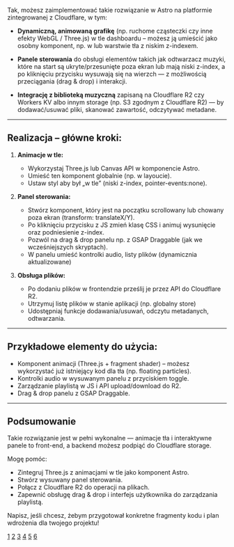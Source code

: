 Tak, możesz zaimplementować takie rozwiązanie w Astro na platformie zintegrowanej z Cloudflare, w tym:

- **Dynamiczną, animowaną grafikę** (np. ruchome cząsteczki czy inne efekty WebGL / Three.js) w tle dashboardu – możesz ją umieścić jako osobny komponent, np. w <body> lub warstwie tła z niskim z-indexem.
  
- **Panele sterowania** do obsługi elementów takich jak odtwarzacz muzyki, które na start są ukryte/przesunięte poza ekran lub mają niski z-index, a po kliknięciu przycisku wysuwają się na wierzch — z możliwością przeciągania (drag & drop) i interakcji.

- **Integrację z biblioteką muzyczną** zapisaną na Cloudflare R2 czy Workers KV albo innym storage (np. S3 zgodnym z Cloudflare R2) — by dodawać/usuwać pliki, skanować zawartość, odczytywać metadane.

***

## Realizacja – główne kroki:

1. **Animacje w tle:**
   - Wykorzystaj Three.js lub Canvas API w komponencie Astro.
   - Umieść ten komponent globalnie (np. w layoucie).
   - Ustaw styl aby był „w tle” (niski z-index, pointer-events:none).

2. **Panel sterowania:**
   - Stwórz komponent, który jest na początku scrollowany lub chowany poza ekran (transform: translateX/Y).
   - Po kliknięciu przycisku z JS zmień klasę CSS i animuj wysunięcie oraz podniesienie z-index.
   - Pozwól na drag & drop panelu np. z GSAP Draggable (jak we wcześniejszych skryptach).
   - W panelu umieść kontrolki audio, listy plików (dynamicznia aktualizowane)

3. **Obsługa plików:**
   - Po dodaniu plików w frontendzie prześlij je przez API do Cloudflare R2.
   - Utrzymuj listę plików w stanie aplikacji (np. globalny store)
   - Udostępniaj funkcje dodawania/usuwań, odczytu metadanych, odtwarzania.

***

## Przykładowe elementy do użycia:

- Komponent animacji (Three.js + fragment shader) – możesz wykorzystać już istniejący kod dla tła (np. floating particles).
- Kontrolki audio w wysuwanym panelu z przyciskiem toggle.
- Zarządzanie playlistą w JS i API upload/download do R2.
- Drag & drop panelu z GSAP Draggable.

***

## Podsumowanie

Takie rozwiązanie jest w pełni wykonalne — animacje tła i interaktywne panele to front-end, a backend możesz podpiąć do Cloudflare storage.

Mogę pomóc:
- Zintegruj Three.js z animacjami w tle jako komponent Astro.
- Stwórz wysuwany panel sterowania.
- Połącz z Cloudflare R2 do operacji na plikach.
- Zapewnić obsługę drag & drop i interfejs użytkownika do zarządzania playlistą.

Napisz, jeśli chcesz, żebym przygotował konkretne fragmenty kodu i plan wdrożenia dla twojego projektu!

[1](https://ppl-ai-file-upload.s3.amazonaws.com/web/direct-files/attachments/92027992/1f1bbc02-7a7a-4477-b3e3-e6c45bc423d9/index.html)
[2](https://ppl-ai-file-upload.s3.amazonaws.com/web/direct-files/attachments/92027992/99ec2ba4-ba8e-40ec-a469-21629bf92fe7/script.js)
[3](https://ppl-ai-file-upload.s3.amazonaws.com/web/direct-files/attachments/92027992/602e6fee-2a4d-46d6-82a3-f114175bc10e/style.css)
[4](https://ppl-ai-file-upload.s3.amazonaws.com/web/direct-files/attachments/92027992/3258d392-839f-4369-941e-b54186286d99/index.html)
[5](https://ppl-ai-file-upload.s3.amazonaws.com/web/direct-files/attachments/92027992/9aa0dabe-042d-4f49-a975-065304d7bbf1/script.js)
[6](https://ppl-ai-file-upload.s3.amazonaws.com/web/direct-files/attachments/92027992/69bf3b90-9458-4686-8c4b-9a94ec5addc1/style.css)